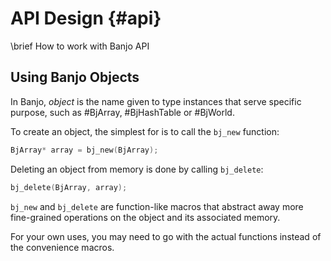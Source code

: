 # API Design {#api}

\brief How to work with Banjo API

## Using Banjo Objects

In Banjo, *object* is the name given to type instances that serve specific purpose, such as #BjArray, #BjHashTable or #BjWorld.

To create an object, the simplest for is to call the `bj_new` function:

```c
BjArray* array = bj_new(BjArray);
```

Deleting an object from memory is done by calling `bj_delete`:

```c
bj_delete(BjArray, array);
```

`bj_new` and `bj_delete` are function-like macros that abstract away more fine-grained operations on the object and its associated memory.

For your own uses, you may need to go with the actual functions instead of the convenience macros.



